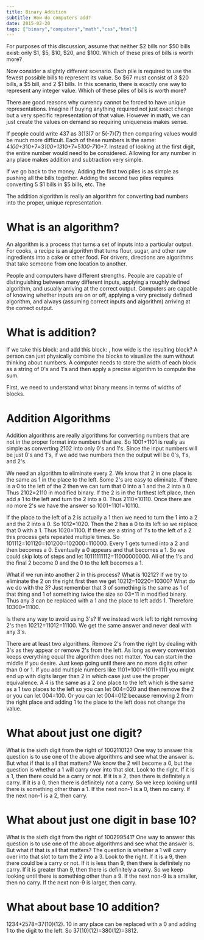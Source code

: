 ```yaml
---
title: Binary Addition
subtitle: How do computers add?
date: 2015-02-20
tags: ["binary","computers","math","css","html"]
---
```


For purposes of this discussion, assume that neither $2 bills nor $50 bills exist: only $1, $5, $10, $20, and $100. Which of these piles of bills is worth more?



Now consider a slightly different scenario. Each pile is required to use the fewest possible bills to represent its value. So $67 must consist of 3 $20 bills, a $5 bill, and 2 $1 bills. In this scenario, there is exactly one way to represent any integer value. Which of these piles of bills is worth more?

There are good reasons why currency cannot be forced to have unique representations. Imagine if buying anything required not just exact change but a very specific representation of that value. However in math, we can just create the values on demand so requiring uniqueness makes sense.

If people could write 437 as 3(13)7 or 5(-7)(7) then comparing values would be much more difficult. Each of these numbers is the same: 4*100+3*10+7=3*100+13*10+7=5*100-7*10+7. Instead of looking at the first digit, the entire number would need to be considered. Allowing for any number in any place makes addition and subtraction very simple.

If we go back to the money. Adding the first two piles is as simple as pushing all the bills together. Adding the second two piles requires converting 5 $1 bills in $5 bills, etc. The 

The addition algorithm is really an algorithm for converting bad numbers into the proper, unique representation. 


# What is an algorithm?

An algorithm is a process that turns a set of inputs into a particular output. For cooks, a recipe is an algorithm that turns flour, sugar, and other raw ingredients into a cake or other food. For drivers, directions are algorithms that take someone from one location to another. 

People and computers have different strengths. People are capable of distinguishing between many different inputs, applying a roughly defined algorithm, and usually arriving at the correct output. Computers are capable of knowing whether inputs are on or off, applying a very precisely defined algorithm, and always (assuming correct inputs and algorithm) arriving at the correct output.

# What is addition?

If we take this block: and add this block: , how wide is the resulting block? A person can just physically combine the blocks to visualize the sum without thinking about numbers. A computer needs to store the width of each block as a string of 0's and 1's and then apply a precise algorithm to compute the sum.

First, we need to understand what binary means in terms of widths of blocks.




# Addition Algorithms


Addition algorithms are really algorithms for converting numbers that are not in the proper format into numbers that are. So 1001+1101 is really as simple as converting 2102 into only 0's and 1's. Since the input numbers will be just 0's and 1's, if we add two numbers then the output will be 0's, 1's, and 2's.

We need an algorithm to eliminate every 2. We know that 2 in one place is the same as 1 in the place to the left. Some 2's are easy to eliminate. If there is a 0 to the left of the 2 then we can turn that 0 into a 1 and the 2 into a 0. Thus 2102=2110 in modified binary. If the 2 is in the farthest left place, then add a 1 to the left and turn the 2 into a 0.
Thus 2110=10110. Once there are no more 2's we have the answer so 1001+1101=10110.

If the place to the left of a 2 is actually a 1 then we need to turn the 1 into a 2 and the 2 into a 0. So 1012=1020. Then the 2 has a 0 to its left so we replace that 0 with a 1. Thus 1020=1100. If there are a string of 1's to the left of a 2 this process gets repeated multiple times. So 101112=101120=101200=102000=110000. Every 1 gets turned into a 2 and then becomes a 0. Eventually a 0 appears and that becomes a 1. So we could skip lots of steps and let 10111111112=11000000000. All of the 1's and the final 2 become 0 and the 0 to the left becomes a 1.

What if we run into another 2 in this process? What is 10212? If we try to eliminate the 2 on the right first then we get 10212=10220=10300? What do we do with the 3? Just remember that 3 of something is the same as 1 of that thing and 1 of something twice the size so 03=11 in modified binary. Thus any 3 can be replaced with a 1 and the place to left adds 1. Therefore 10300=11100.

Is there any way to avoid using 3's? If we instead work left to right removing 2's then 10212=11012=11100. We get the same answer and never deal with any 3's. 

There are at least two algorithms. Remove 2's from the right by dealing with 3's as they appear or remove 2's from the left. As long as every conversion keeps everything equal the algorithm does not matter. You can start in the middle if you desire. Just keep going until there are no more digits other than 0 or 1. If you add multiple numbers like 1101+1001+1011+1111 you might end up with digits larger than 2 in which case just use the proper equivalence. A 4 is the same as a 2 one place to the left which is the same as a 1 two places to the left so you can let 004=020 and then remove the 2 or you can let 004=100. Or you can let 004=012 because removing 2 from the right place and adding 1 to the place to the left does not change the value.

# What about just one digit?

What is the sixth digit from the right of 100211012? One way to answer this question is to use one of the above algorithms and see what the answer is. But what if that is all that matters? We know the 2 will become a 0, but the question is whether a 1 will carry over into that slot. Look to the right. If it is a 1, then there could be a carry or not. If it is a 2, then there is definitely a carry. If it is a 0, then there is definitely not a carry. So we keep looking until there is something other than a 1. If the next non-1 is a 0, then no carry. If the next non-1 is a 2, then carry. 

# What about just one digit in base 10?

What is the sixth digit from the right of 100299541? One way to answer this question is to use one of the above algorithms and see what the answer is. But what if that is all that matters? The question is whether a 1 will carry over into that slot to turn the 2 into a 3. Look to the right. If it is a 9, then there could be a carry or not. If it is less than 9, then there is definitely no carry. If it is greater than 9, then there is definitely a carry. So we keep looking until there is something other than a 9. If the next non-9 is a smaller, then no carry. If the next non-9 is larger, then carry. 


# What about base 10 addition?

1234+2578=37(10)(12). 10 in any place can be replaced with a 0 and adding 1 to the digit to the left. So 37(10)(12)=380(12)=3812.






